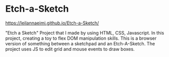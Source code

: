 # Etch-a-Sketch

https://leilannaeimi.github.io/Etch-a-Sketch/

"Etch a Sketch" Project that I made by using HTML, CSS, Javascript. In this project, creating a toy to flex DOM manipulation skills. This is a browser version of something between a sketchpad and an Etch-A-Sketch.
The project uses JS to edit grid and mouse events to draw boxes.



 

